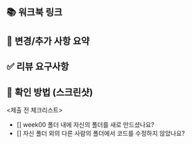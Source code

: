 ## 📚 워크북 링크
<!-- 자신의 워크북 링크를 올려주세요! 권한 확인!!!
ex) https://fantasy-paper-18d.notion.site/1-1b869d4659b680d69f50c4f67aa76438?pvs=4 -->

## 📝 변경/추가 사항 요약
<!-- 
예시) 
- [] meta 태그의 여러 사용법 추가
- [] script 태그의 위치와 속성에 따른 사용법 추가 -->

## ✅ 리뷰 요구사항
<!-- 리뷰어가 코드를 직접 일일이 뜯어보기 힘들기 때문에 리뷰 받고 싶은 요구사항을 자세히 쓸 수록 얻어가는 것이 많아집니다!
ex) script 태그를 앞 뒤로 전부 추가하면 어떻게 될까요? -->

## 📸 확인 방법 (스크린샷)

<제출 전 체크리스트>
- [] week00 폴더 내에 자신의 폴더를 새로 만드셨나요?
- [] 자신 폴더 외의 다른 사람의 폴더에서 코드를 수정하지 않았나요?